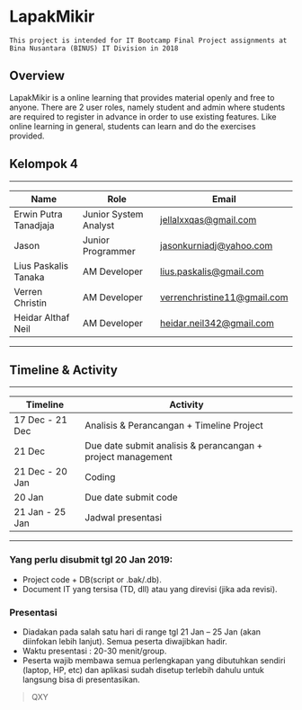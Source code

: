 # LapakMikir
` This project is intended for IT Bootcamp Final Project assignments at Bina Nusantara (BINUS) IT Division in 2018 `

## Overview
LapakMikir is a online learning that provides material openly and free to anyone. There are 2 user roles, namely student and admin where students are required to register in advance in order to use existing features.
Like online learning in general, students can learn and do the exercises provided.


## Kelompok 4
---------------------------------------------------------------------------------
| Name			| Role			| Email				|
|-----------------------|-----------------------|-------------------------------|
| Erwin Putra Tanadjaja	| Junior System Analyst	| jellalxxqas@gmail.com		|
| Jason			| Junior Programmer	| jasonkurniadj@yahoo.com	|
| Lius Paskalis Tanaka	| AM Developer		| lius.paskalis@gmail.com	|
| Verren Christin	| AM Developer		| verrenchristine11@gmail.com	|
| Heidar Althaf Neil	| AM Developer		| heidar.neil342@gmail.com	|
---------------------------------------------------------------------------------

## Timeline & Activity
-----------------------------------------------------------------------------------------
| Timeline		| Activity							|
|-----------------------|---------------------------------------------------------------|
| 17 Dec - 21 Dec	| Analisis & Perancangan + Timeline Project			|
| 21 Dec		| Due date submit analisis & perancangan + project management	|
| 21 Dec - 20 Jan	| Coding							|
| 20 Jan		| Due date submit code						|
| 21 Jan - 25 Jan	| Jadwal presentasi						|
-----------------------------------------------------------------------------------------

### Yang perlu **disubmit** tgl 20 Jan 2019:
- Project code + DB(script or .bak/.db).
- Document IT yang tersisa (TD, dll) atau yang direvisi (jika ada revisi).

### Presentasi
- Diadakan pada salah satu hari di range tgl 21 Jan – 25 Jan (akan diinfokan lebih lanjut). Semua peserta diwajibkan hadir.
- Waktu presentasi : 20-30 menit/group.
- Peserta wajib membawa semua perlengkapan yang dibutuhkan sendiri (laptop, HP, etc) dan aplikasi sudah disetup terlebih dahulu untuk langsung bisa di presentasikan.


> QXY
